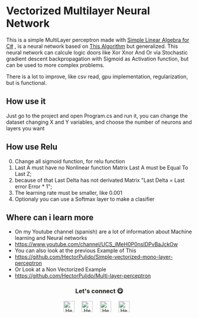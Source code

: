 # Vectorized Multilayer Neural Network

This is a simple MultiLayer perceptron made with [Simple Linear Algebra for C#](https://github.com/HectorPulido/Simple_Linear_Algebra) , is a neural network based on [This Algorithm](https://github.com/HectorPulido/Simple-vectorized-mono-layer-perceptron) but generalized. This neural network can calcule logic doors like Xor Xnor And Or via Stochastic gradient descent backpropagation with Sigmoid as Activation function, but can be used to more complex problems.

There is a lot to improve, like csv read, gpu implementation, regularization, but is functional.
 
## How use it
Just go to the project and open Program.cs and run it, you can change the dataset changing X and Y variables, and choose the number of neurons and layers you want

## How use Relu
0. Change all sigmoid function, for relu function
1. Last A must have no Nonlinear function Matrix Last A must be Equal To Last Z;
2. because of that Last Delta has not derivated Matrix "Last Delta = Last error Error * 1";
3. The learning rate must be smaller, like 0.001 
4. Optionaly you can use a Softmax layer to make a clasifier

## Where can i learn more
- On my Youtube channel (spanish) are a lot of information about Machine learning and Neural networks
- https://www.youtube.com/channel/UCS_iMeH0P0nsIDPvBaJckOw
- You can also look at the previous Example of This 
- https://github.com/HectorPulido/Simple-vectorized-mono-layer-perceptron
- Or Look at a Non Vectorized Example
- https://github.com/HectorPulido/Multi-layer-perceptron


<div align="center">
<h3 align="center">Let's connect 😋</h3>
</div>
<p align="center">
<a href="https://www.linkedin.com/in/hector-pulido-17547369/" target="blank">
<img align="center" width="30px" alt="Hector's LinkedIn" src="https://www.vectorlogo.zone/logos/linkedin/linkedin-icon.svg"/></a> &nbsp; &nbsp;
<a href="https://twitter.com/Hector_Pulido_" target="blank">
<img align="center" width="30px" alt="Hector's Twitter" src="https://www.vectorlogo.zone/logos/twitter/twitter-official.svg"/></a> &nbsp; &nbsp;
<a href="https://www.twitch.tv/hector_pulido_" target="blank">
<img align="center" width="30px" alt="Hector's Twitch" src="https://www.vectorlogo.zone/logos/twitch/twitch-icon.svg"/></a> &nbsp; &nbsp;
<a href="https://www.youtube.com/channel/UCS_iMeH0P0nsIDPvBaJckOw" target="blank">
<img align="center" width="30px" alt="Hector's Youtube" src="https://www.vectorlogo.zone/logos/youtube/youtube-icon.svg"/></a> &nbsp; &nbsp;

</p>

